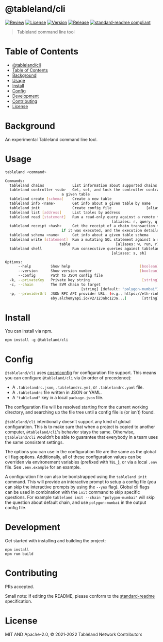 # @tableland/cli

[![Review](https://github.com/tablelandnetwork/js-tableland-cli/actions/workflows/review.yml/badge.svg)](https://github.com/tablelandnetwork/js-tableland-cli/actions/workflows/review.yml)
[![License](https://img.shields.io/github/license/tablelandnetwork/js-tableland-cli.svg)](./LICENSE)
[![Version](https://img.shields.io/github/package-json/v/tablelandnetwork/js-tableland-cli.svg)](./package.json)
[![Release](https://img.shields.io/github/release/tablelandnetwork/js-tableland-cli.svg)](https://github.com/tablelandnetwork/js-tableland-cli/releases/latest)
[![standard-readme compliant](https://img.shields.io/badge/standard--readme-OK-green.svg)](https://github.com/RichardLitt/standard-readme)

> Tableland command line tool

# Table of Contents

- [@tableland/cli](#tablelandcli)
- [Table of Contents](#table-of-contents)
- [Background](#background)
- [Usage](#usage)
- [Install](#install)
- [Config](#config)
- [Development](#development)
- [Contributing](#contributing)
- [License](#license)

# Background

An experimental Tableland command line tool.

# Usage

```bash
tableland <command>

Commands:
  tableland chains             List information about supported chains       
  tableland controller <sub>   Get, set, and lock the controller contract for
                          a given table
  tableland create [schema]    Create a new table
  tableland info <name>        Get info about a given table by name
  tableland init               Create config file                [aliases: i]
  tableland list [address]     List tables by address
  tableland read [statement]   Run a read-only query against a remote table  
                                                 [aliases: r, query, q]
  tableland receipt <hash>     Get the receipt of a chain transaction to know
                          if it was executed, and the execution details
  tableland schema <name>      Get info about a given table schema
  tableland write [statement]  Run a mutating SQL statement against a remote 
                         table                     [aliases: w, run, r]
  tableland shell              Run consecutive queries against tableland     
                                                 [aliases: s, sh]

Options:
      --help         Show help                                [boolean]
      --version      Show version number                      [boolean]
      --config       Path to JSON config file
  -k, --privateKey   Private key string                        [string]
  -c, --chain        The EVM chain to target
                                   [string] [default: "polygon-mumbai"]
  -p, --providerUrl  JSON RPC API provider URL. (e.g., https://eth-rink
                     eby.alchemyapi.io/v2/123abc123a...)       [string]
```

# Install

You can install via npm.

```
npm install -g @tableland/cli
```

# Config

`@tableland/cli` uses [cosmiconfig](https://github.com/davidtheclark/cosmiconfig) for configuration file support. This means you can configure `@tableland/cli` via (in order of precedence):

- A `.tablelandrc.json`, `.tablelandrc.yml`, or `.tablelandrc.yaml` file.
- A `.tablelandrc` file written in JSON or YAML.
- A `"tableland"` key in a local `package.json` file.

The configuration file will be resolved starting from the current working directory, and searching up the file tree until a config file is (or isn’t) found.

`@tableland/cli` intentionally doesn’t support any kind of global configuration. This is to make sure that when a project is copied to another computer, `@tableland/cli`'s behavior stays the same. Otherwise, `@tableland/cli` wouldn’t be able to guarantee that everybody in a team uses the same consistent settings.

The options you can use in the configuration file are the same as the global cli flag options. Additionally, all of these configuration values can be overriden via environement variables (prefixed with `TBL_`), or via a local `.env` file. See `.env.example` for an example.

A configuration file can also be bootstrapped using the `tableland init` command. This will provide an interactive prompt to setup a config file (you can skip the interactive prompts by using the `--yes` flag). Global cli flags can be used in combination with the `init` command to skip specific questions. For example `tableland init --chain "polygon-mumbai"` will skip the question about default chain, and use `polygon-mumbai` in the output config file.

# Development

Get started with installing and building the project:

```shell
npm install
npm run build
```

# Contributing

PRs accepted.

Small note: If editing the README, please conform to the
[standard-readme](https://github.com/RichardLitt/standard-readme) specification.

# License

MIT AND Apache-2.0, © 2021-2022 Tableland Network Contributors
